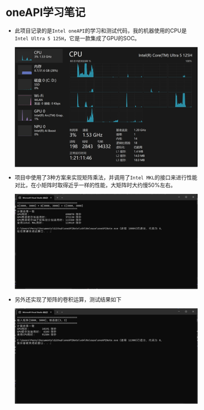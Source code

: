 # oneAPI学习笔记
- 此项目记录的是`Intel oneAPI`的学习和测试代码，我的机器使用的CPU是`Intel Ultra 5 125H`，它是一款集成了GPU的SOC。

  <img src=".\img\machine.png" alt="machine" style="zoom:50%;" />

- 项目中使用了3种方案来实现矩阵乘法，并调用了`Intel MKL`的接口来进行性能对比，在小矩阵时取得近乎一样的性能，大矩阵时大约慢50%左右。

  <img src=".\img\matrixkernel_testresult.png" alt="matrixkernel_testresult" style="zoom:50%;" />

- 另外还实现了矩阵的卷积运算，测试结果如下

  <img src=".\img\matrixconv.png" alt="matrixconv" style="zoom:50%;" />
